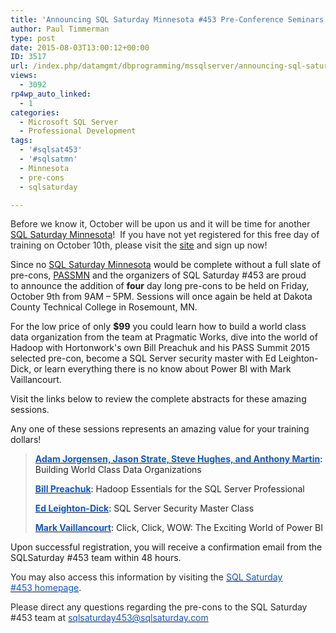 ```yaml
---
title: 'Announcing SQL Saturday Minnesota #453 Pre-Conference Seminars!'
author: Paul Timmerman
type: post
date: 2015-08-03T13:00:12+00:00
ID: 3517
url: /index.php/datamgmt/dbprogramming/mssqlserver/announcing-sql-saturday-minnesota-453-pre-conference-seminars/
views:
  - 3092
rp4wp_auto_linked:
  - 1
categories:
  - Microsoft SQL Server
  - Professional Development
tags:
  - '#sqlsat453'
  - '#sqlsatmn'
  - Minnesota
  - pre-cons
  - sqlsaturday

---
```

<span style="color: #272727">Before we know it, October will be upon us and it will be time for another <a href="http://www.sqlsaturday.com/453/eventhome.aspx" target="_blank">SQL Saturday Minnesota</a>!  If you have not yet registered for this free day of training on October 10th, please visit the <a href="http://www.sqlsaturday.com/453/eventhome.aspx" target="_blank">site</a> and sign up now!</span>

Since no <a href="http://www.sqlsaturday.com/453/eventhome.aspx" target="_blank">SQL Saturday Minnesota</a> would be complete without a full slate of pre-cons, <a href="http://passmn.org" target="_blank">PASSMN</a> and the organizers of SQL Saturday #453 are proud to announce the addition of **four** day long pre-cons to be held on <span class="aBn"><span class="aQJ">Friday, October 9th</span></span> from <span class="aBn"><span class="aQJ">9AM – 5PM</span></span>. Sessions will once again be held at Dakota County Technical College in Rosemount, MN.

For the low price of only **$99** you could learn how to build a world class data organization from the team at Pragmatic Works, dive into the world of Hadoop with Hortonwork's own Bill Preachuk and his PASS Summit 2015 selected pre-con, become a SQL Server security master with Ed Leighton-Dick, or learn everything there is no know about Power BI with Mark Vaillancourt.

Visit the links below to review the complete abstracts for these amazing sessions.

Any one of these sessions represents an amazing value for your training dollars!

> **<span style="color: #1155cc"><a href="https://sites.google.com/site/sqlsaturday453preconreg/home#PD_BI1" target="_blank"><span style="color: #1155cc">Adam Jorgensen, Jason Strate, Steve Hughes, and Anthony Martin</span></a></span>**<span style="color: black">: </span><span style="color: #272727">Building World Class Data Organizations</span>
> 
> **<span style="color: #1155cc"><a href="https://sites.google.com/site/sqlsaturday453preconreg/home#BD1" target="_blank"><span style="color: #1155cc">Bill Preachuk</span></a></span>**<span style="color: black">: </span><span style="color: #272727">Hadoop Essentials for the SQL Server Professional</span>
> 
> **<span style="color: #1155cc"><a href="https://sites.google.com/site/sqlsaturday453preconreg/home#DB1" target="_blank"><span style="color: #1155cc">Ed Leighton-Dick</span></a></span>**<span style="color: black">: </span><span style="color: #272727">SQL Server Security Master Class</span>
> 
> **<span style="color: #1155cc"><a href="https://sites.google.com/site/sqlsaturday453preconreg/home#BI2" target="_blank"><span style="color: #1155cc">Mark Vaillancourt</span></a></span>**<span style="color: black">: </span><span style="color: #272727">Click, Click, WOW: The Exciting World of Power BI</span>

Upon successful registration, you will receive a confirmation email from the SQLSaturday #453 team within 48 hours.

<span style="color: #272727">You may also access this information by visiting the <a href="http://www.sqlsaturday.com/453/eventhome.aspx" target="_blank"><span style="color: #1155cc">SQL </span><span class="aBn"><span class="aQJ"><span style="color: #1155cc">Saturday</span></span></span><span style="color: #1155cc"> #453 homepage</span></a>.</span>

<span style="color: #272727">Please direct any questions regarding the pre-cons to the SQL Saturday #453 team at </span><a href="mailto:sqlsaturday453@sqlsaturday.com" target="_blank"><span style="color: #1155cc"><span style="color: #1155cc">sqlsaturday453@sqlsaturday.</span>com</span></a>